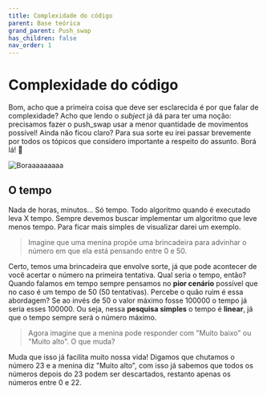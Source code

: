 ```yaml
---
title: Complexidade do código
parent: Base teórica
grand_parent: Push_swap
has_children: false
nav_order: 1
---
```


# Complexidade do código

Bom, acho que a primeira coisa que deve ser esclarecida é por que falar de complexidade? Acho que lendo o *subject* já dá para ter uma noção: precisamos fazer o push_swap usar a menor quantidade de movimentos possível! Ainda não ficou claro? Para sua sorte eu irei passar brevemente por todos os tópicos que considero importante a respeito do assunto. Borá lá! 👀

![Boraaaaaaaaa](images/time-anime.gif)

## O tempo

Nada de horas, minutos... Só tempo. Todo algoritmo quando é executado leva X tempo. Sempre devemos buscar implementar um algoritmo que leve menos tempo. Para ficar mais simples de visualizar darei um exemplo.

> Imagine que uma menina propõe uma brincadeira para advinhar o número em que ela está pensando entre 0 e 50.

Certo, temos uma brincadeira que envolve sorte, já que pode acontecer de você acertar o número na primeira tentativa. Qual seria o tempo, então? Quando falamos em tempo sempre pensamos no __pior cenário__ possível que no caso é um tempo de 50 (50 tentativas). Percebe o quão ruim é essa abordagem? Se ao invés de 50 o valor máximo fosse 100000 o tempo já seria esses 100000. Ou seja, nessa __pesquisa simples__ o tempo é __linear__, já que o tempo sempre será o número máximo.

> Agora imagine que a menina pode responder com "Muito baixo" ou "Muito alto". O que muda?

Muda que isso já facilita muito nossa vida! Digamos que chutamos o número 23 e a menina diz "Muito alto", com isso já sabemos que todos os números depois do 23 podem ser descartados, restanto apenas os números entre 0 e 22. 